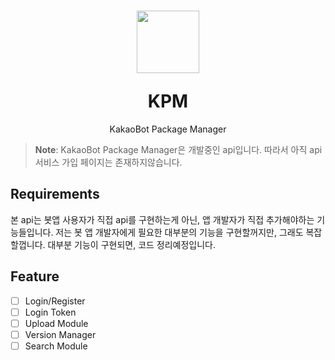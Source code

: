 <h1 align="center"><p align="center"><img src="https://mcna.xyz/kpm-logo.png" height="100px" width="100px" alt=""></p>KPM</h1>

<p align="center">
KakaoBot Package Manager
</p>

> **Note**: KakaoBot Package Manager은 개발중인 api입니다. 따라서 아직 api서비스 가입 페이지는 존재하지않습니다.

## Requirements
본 api는 봇앱 사용자가 직접 api를 구현하는게 아닌, 앱 개발자가 직접 추가해야하는 기능들입니다.
저는 봇 앱 개발자에게 필요한 대부분의 기능을 구현할꺼지만, 그래도 복잡할껍니다. 대부분 기능이 구현되면, 코드 정리예정입니다.

## Feature
- [ ] Login/Register
- [ ] Login Token
- [ ] Upload Module
- [ ] Version Manager
- [ ] Search Module